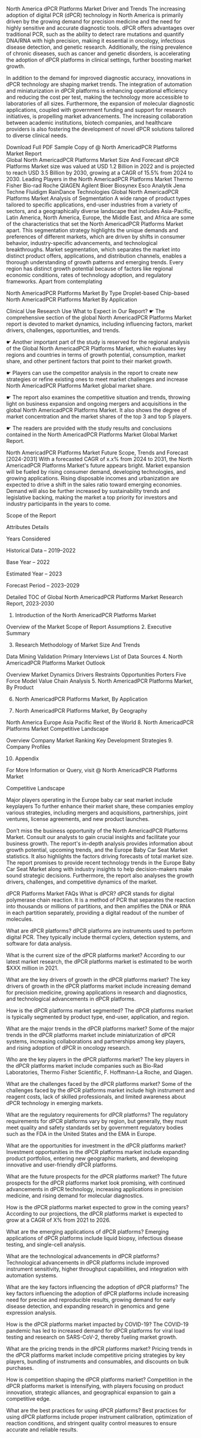 North America dPCR Platforms Market Driver and Trends
The increasing adoption of digital PCR (dPCR) technology in North America is primarily driven by the growing demand for precision medicine and the need for highly sensitive and accurate diagnostic tools. dPCR offers advantages over traditional PCR, such as the ability to detect rare mutations and quantify DNA/RNA with high precision, making it essential in oncology, infectious disease detection, and genetic research. Additionally, the rising prevalence of chronic diseases, such as cancer and genetic disorders, is accelerating the adoption of dPCR platforms in clinical settings, further boosting market growth.

In addition to the demand for improved diagnostic accuracy, innovations in dPCR technology are shaping market trends. The integration of automation and miniaturization in dPCR platforms is enhancing operational efficiency and reducing the cost per test, making the technology more accessible to laboratories of all sizes. Furthermore, the expansion of molecular diagnostic applications, coupled with government funding and support for research initiatives, is propelling market advancements. The increasing collaboration between academic institutions, biotech companies, and healthcare providers is also fostering the development of novel dPCR solutions tailored to diverse clinical needs.

Download Full PDF Sample Copy of @ North AmericadPCR Platforms Market Report  
Global North AmericadPCR Platforms Market Size And Forecast
dPCR Platforms Market size was valued at USD 1.2 Billion in 2022 and is projected to reach USD 3.5 Billion by 2030, growing at a CAGR of 15.5% from 2024 to 2030.
Leading Players in the North AmericadPCR Platforms Market
Thermo Fisher
Bio-rad
Roche
QIAGEN
Agilent
Bioer
Biosynex
Esco
Analytik Jena
Techne
Fluidigm
RainDance Technologies
Global North AmericadPCR Platforms Market Analysis of Segmentation
A wide range of product types tailored to specific applications, end-user industries from a variety of sectors, and a geographically diverse landscape that includes Asia-Pacific, Latin America, North America, Europe, the Middle East, and Africa are some of the characteristics that set the North AmericadPCR Platforms Market apart. This segmentation strategy highlights the unique demands and preferences of different markets, which are driven by shifts in consumer behavior, industry-specific advancements, and technological breakthroughs. Market segmentation, which separates the market into distinct product offers, applications, and distribution channels, enables a thorough understanding of growth patterns and emerging trends. Every region has distinct growth potential because of factors like regional economic conditions, rates of technology adoption, and regulatory frameworks. Apart from contemplating

North AmericadPCR Platforms Market By Type
Droplet-based
Chip-based
North AmericadPCR Platforms Market By Application

Clinical Use
Research Use
What to Expect in Our Report?
☛ The comprehensive section of the global North AmericadPCR Platforms Market report is devoted to market dynamics, including influencing factors, market drivers, challenges, opportunities, and trends.

☛ Another important part of the study is reserved for the regional analysis of the Global North AmericadPCR Platforms Market, which evaluates key regions and countries in terms of growth potential, consumption, market share, and other pertinent factors that point to their market growth.

☛ Players can use the competitor analysis in the report to create new strategies or refine existing ones to meet market challenges and increase North AmericadPCR Platforms Market global market share.

☛ The report also examines the competitive situation and trends, throwing light on business expansion and ongoing mergers and acquisitions in the global North AmericadPCR Platforms Market. It also shows the degree of market concentration and the market shares of the top 3 and top 5 players.

☛ The readers are provided with the study results and conclusions contained in the North AmericadPCR Platforms Market Global Market Report.

North AmericadPCR Platforms Market Future Scope, Trends and Forecast [2024-2031]
With a forecasted CAGR of x.x% from 2024 to 2031, the North AmericadPCR Platforms Market's future appears bright. Market expansion will be fueled by rising consumer demand, developing technologies, and growing applications. Rising disposable incomes and urbanization are expected to drive a shift in the sales ratio toward emerging economies. Demand will also be further increased by sustainability trends and legislative backing, making the market a top priority for investors and industry participants in the years to come.

Scope of the Report

Attributes Details

Years Considered

Historical Data – 2019–2022

Base Year – 2022

Estimated Year – 2023

Forecast Period – 2023–2029

Detailed TOC of Global North AmericadPCR Platforms Market Research Report, 2023-2030
1. Introduction of the North AmericadPCR Platforms Market

Overview of the Market
Scope of Report
Assumptions
2. Executive Summary

3. Research Methodology of Market Size And Trends

Data Mining
Validation
Primary Interviews
List of Data Sources
4. North AmericadPCR Platforms Market Outlook

Overview
Market Dynamics
Drivers
Restraints
Opportunities
Porters Five Force Model
Value Chain Analysis
5. North AmericadPCR Platforms Market, By Product

6. North AmericadPCR Platforms Market, By Application

7. North AmericadPCR Platforms Market, By Geography

North America
Europe
Asia Pacific
Rest of the World
8. North AmericadPCR Platforms Market Competitive Landscape

Overview
Company Market Ranking
Key Development Strategies
9. Company Profiles

10. Appendix

For More Information or Query, visit @ North AmericadPCR Platforms Market

Competitive Landscape

Major players operating in the Europe baby car seat market include keyplayers To further enhance their market share, these companies employ various strategies, including mergers and acquisitions, partnerships, joint ventures, license agreements, and new product launches.

Don’t miss the business opportunity of the North AmericadPCR Platforms Market. Consult our analysts to gain crucial insights and facilitate your business growth.
The report's in-depth analysis provides information about growth potential, upcoming trends, and the Europe Baby Car Seat Market statistics. It also highlights the factors driving forecasts of total market size. The report promises to provide recent technology trends in the Europe Baby Car Seat Market along with industry insights to help decision-makers make sound strategic decisions. Furthermore, the report also analyses the growth drivers, challenges, and competitive dynamics of the market.

dPCR Platforms Market FAQs
What is dPCR?
dPCR stands for digital polymerase chain reaction. It is a method of PCR that separates the reaction into thousands or millions of partitions, and then amplifies the DNA or RNA in each partition separately, providing a digital readout of the number of molecules.

What are dPCR platforms?
dPCR platforms are instruments used to perform digital PCR. They typically include thermal cyclers, detection systems, and software for data analysis.

What is the current size of the dPCR platforms market?
According to our latest market research, the dPCR platforms market is estimated to be worth $XXX million in 2021.

What are the key drivers of growth in the dPCR platforms market?
The key drivers of growth in the dPCR platforms market include increasing demand for precision medicine, growing applications in research and diagnostics, and technological advancements in dPCR platforms.

How is the dPCR platforms market segmented?
The dPCR platforms market is typically segmented by product type, end-user, application, and region.

What are the major trends in the dPCR platforms market?
Some of the major trends in the dPCR platforms market include miniaturization of dPCR systems, increasing collaborations and partnerships among key players, and rising adoption of dPCR in oncology research.

Who are the key players in the dPCR platforms market?
The key players in the dPCR platforms market include companies such as Bio-Rad Laboratories, Thermo Fisher Scientific, F. Hoffmann-La Roche, and Qiagen.

What are the challenges faced by the dPCR platforms market?
Some of the challenges faced by the dPCR platforms market include high instrument and reagent costs, lack of skilled professionals, and limited awareness about dPCR technology in emerging markets.

What are the regulatory requirements for dPCR platforms?
The regulatory requirements for dPCR platforms vary by region, but generally, they must meet quality and safety standards set by government regulatory bodies such as the FDA in the United States and the EMA in Europe.

What are the opportunities for investment in the dPCR platforms market?
Investment opportunities in the dPCR platforms market include expanding product portfolios, entering new geographic markets, and developing innovative and user-friendly dPCR platforms.

What are the future prospects for the dPCR platforms market?
The future prospects for the dPCR platforms market look promising, with continued advancements in dPCR technology, increasing applications in precision medicine, and rising demand for molecular diagnostics.

How is the dPCR platforms market expected to grow in the coming years?
According to our projections, the dPCR platforms market is expected to grow at a CAGR of X% from 2021 to 2026.

What are the emerging applications of dPCR platforms?
Emerging applications of dPCR platforms include liquid biopsy, infectious disease testing, and single-cell analysis.

What are the technological advancements in dPCR platforms?
Technological advancements in dPCR platforms include improved instrument sensitivity, higher throughput capabilities, and integration with automation systems.

What are the key factors influencing the adoption of dPCR platforms?
The key factors influencing the adoption of dPCR platforms include increasing need for precise and reproducible results, growing demand for early disease detection, and expanding research in genomics and gene expression analysis.

How is the dPCR platforms market impacted by COVID-19?
The COVID-19 pandemic has led to increased demand for dPCR platforms for viral load testing and research on SARS-CoV-2, thereby fueling market growth.

What are the pricing trends in the dPCR platforms market?
Pricing trends in the dPCR platforms market include competitive pricing strategies by key players, bundling of instruments and consumables, and discounts on bulk purchases.

How is competition shaping the dPCR platforms market?
Competition in the dPCR platforms market is intensifying, with players focusing on product innovation, strategic alliances, and geographical expansion to gain a competitive edge.

What are the best practices for using dPCR platforms?
Best practices for using dPCR platforms include proper instrument calibration, optimization of reaction conditions, and stringent quality control measures to ensure accurate and reliable results.
